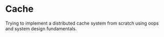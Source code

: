 # Cache
Trying to implement a distributed cache system from scratch using oops and system design fundamentals.
